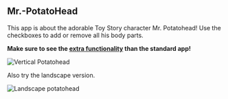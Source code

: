 ## Mr.-PotatoHead

This app is about the adorable Toy Story character Mr. Potatohead! Use the checkboxes to add or remove all his body parts. 

**Make sure to see the [extra functionality](https://github.com/artix15/Mr.-PotatoHead/blob/master/doc/Extra.md) than the standard app!** 



![Vertical Potatohead](https://github.com/artix15/Mr.-PotatoHead/blob/master/doc/vertical%20-%20everything.png)

Also try the landscape version.

![Landscape potatohead](https://github.com/artix15/Mr.-PotatoHead/blob/master/doc/horizontal%20-%20few%20selected.png)


